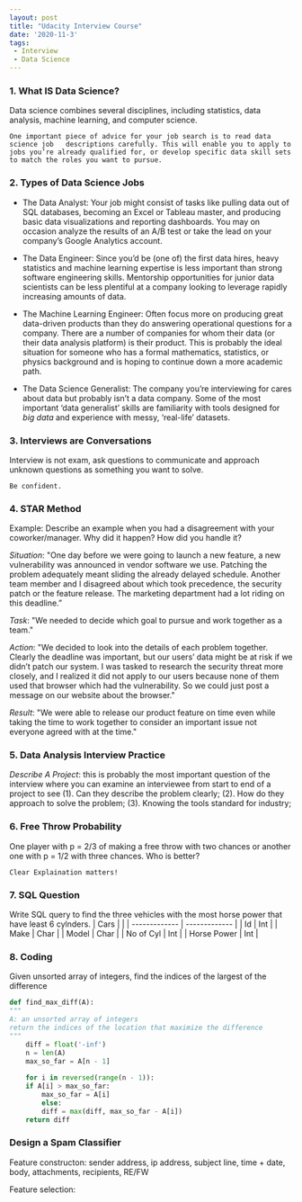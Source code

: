 ```yaml
---
layout: post
title: "Udacity Interview Course"
date: '2020-11-3'
tags:
 - Interview
 - Data Science
---
```

### 1. What IS Data Science?

Data science combines several disciplines, including statistics, data analysis, machine learning, and computer science. 

    One important piece of advice for your job search is to read data science job   descriptions carefully. This will enable you to apply to jobs you’re already qualified for, or develop specific data skill sets to match the roles you want to pursue. 

### 2. Types of Data Science Jobs

* The Data Analyst: Your job might consist of tasks like pulling data out of SQL databases, becoming an Excel or Tableau master, and producing basic data visualizations and reporting dashboards. You may on occasion analyze the results of an A/B test or take the lead on your company’s Google Analytics account.

* The Data Engineer: Since you’d be (one of) the first data hires, heavy statistics and machine learning expertise is less important than strong software engineering skills. Mentorship opportunities for junior data scientists can be less plentiful at a company looking to leverage rapidly increasing amounts of data.

* The Machine Learning Engineer: Often focus more on producing great data-driven products than they do answering operational questions for a company. There are a number of companies for whom their data (or their data analysis platform) is their product.  This is probably the ideal situation for someone who has a formal mathematics, statistics, or physics background and is hoping to continue down a more academic path.

* The Data Science Generalist: The company you’re interviewing for cares about data but probably isn’t a data company. Some of the most important ‘data generalist’ skills are familiarity with tools designed for *big data* and experience with messy, ‘real-life’ datasets.

### 3. Interviews are Conversations

Interview is not exam, ask questions to communicate and approach unknown questions as something you want to solve.

    Be confident.

   

### 4. STAR Method

Example: Describe an example when you had a disagreement with your coworker/manager. Why did it happen? How did you handle it?

*Situation*: "One day before we were going to launch a new feature, a new vulnerability was announced in vendor software we use. Patching the problem adequately meant sliding the already delayed schedule. Another team member and I disagreed about which took precedence, the security patch or the feature release. The marketing department had a lot riding on this deadline.”

*Task*: "We needed to decide which goal to pursue and work together as a team."

*Action*: "We decided to look into the details of each problem together. Clearly the deadline was important, but our users’ data might be at risk if we didn’t patch our system. I was tasked to research the security threat more closely, and I realized it did not apply to our users because none of them used that browser which had the vulnerability. So we could just post a message on our website about the browser."

*Result*: "We were able to release our product feature on time even while taking the time to work together to consider an important issue not everyone agreed with at the time."

### 5. Data Analysis Interview Practice 

*Describe A Project*: this is probably the most important question of the interview where you can examine an interviewee from start to end of a project to see (1). Can they describe the problem clearly; (2). How do they approach to solve the problem; (3). Knowing the tools standard for industry;

### 6. Free Throw Probability
One player with p = 2/3 of making a free throw with two chances or another one with p = 1/2 with three chances. Who is better?

    Clear Explaination matters!
    
### 7. SQL Question
Write SQL query to find the three vehicles with the most horse power that have least 6 cylnders.
|              Cars  |           |
| ------------- | ------------- |
|      Id       |  Int          |
|      Make     |  Char         |
|      Model    |  Char         |
|     No of Cyl    |  Int       |
|     Horse Power   |  Int      |

### 8. Coding
Given unsorted array of integers, find the indices of the largest of the difference

``` python
def find_max_diff(A):
"""
A: an unsorted array of integers
return the indices of the location that maximize the difference
"""
    diff = float('-inf')
    n = len(A)
    max_so_far = A[n - 1]
    
    for i in reversed(range(n - 1)):
	if A[i] > max_so_far:
	    max_so_far = A[i] 
        else:
	    diff = max(diff, max_so_far - A[i])
    return diff
```

### Design a Spam Classifier

Feature constructon: sender address, ip address, subject line, time + date, body, attachments, recipients, RE/FW
 
Feature selection: 







